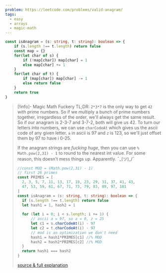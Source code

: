 ```yaml
---
problem: https://leetcode.com/problems/valid-anagram/
tags:
  - easy
  - arrays
  - magic-math
---
```

```ts
const isAnagram = (s: string, t: string): boolean => {
    if (s.length !== t.length) return false
    const map = {}
    for(let char of s) {
        if (!map[char]) map[char] = 1
        else map[char] += 1 
    }
    for(let char of t) {
        if (map[char]) map[char] -= 1
        else return false
    }
    return true
}
```

>[!info]- Magic Math Fuckery
>TL;DR: `2*3*7` is the only way to get `42` with prime numbers. So if we multiply a bunch of prime numbers together, irregardless of the order, we'll always get the same result. So if our anagram is 2-3-7 and 3-7-2, both will give us 42. To turn our letters into numbers, we can use `charCodeAt` which gives us the ascii code of any given letter. `a` in ascii is 97 and `z` is 123, so we'll just offset them by 97 to have i 0-25.
> 
> If the anagram strings are _fucking huge_, then you can use `% Math.pow(2,31) - 1` to round to the nearest int value. For some reason, this doesn't mess things up. Apparently. ¯\_(ツ)_/¯
> ```ts
> //const MOD = (Math.pow(2,31) - 1)
> // first 26 primes
> const PRIMES = [
> 	2, 3, 5, 7, 11, 13, 17, 19, 23, 29, 31, 37, 41, 43,
> 	47, 53, 59, 61, 67, 71, 73, 79, 83, 89, 97, 101
> ]
> const isAnagram = (s: string, t: string): boolean => {
>   if (s.length !== t.length) return false
> 	let hash1 = 1, hash2 = 1
> 	
> 	for (let i = 0; i < s.length; i += 1) {
>       // ascii a = 97, so a = 0, z = 25
> 	    let c1 = s.charCodeAt(i) - 97
> 	    let c2 = t.charCodeAt(i) - 97
>       // mod is an optimization we don't need
> 	    hash1 = hash1*PRIMES[c1] //% MOD
> 	    hash2 = hash2*PRIMES[c2] //% MOD
> 	}
> 	return hash1 === hash2
> }
> ```
> 
>[source & full explanation](https://leetcode.com/problems/valid-anagram/solutions/3579100/typescript-solution-49ms-runtime-beats-100-explained-with-comments/)